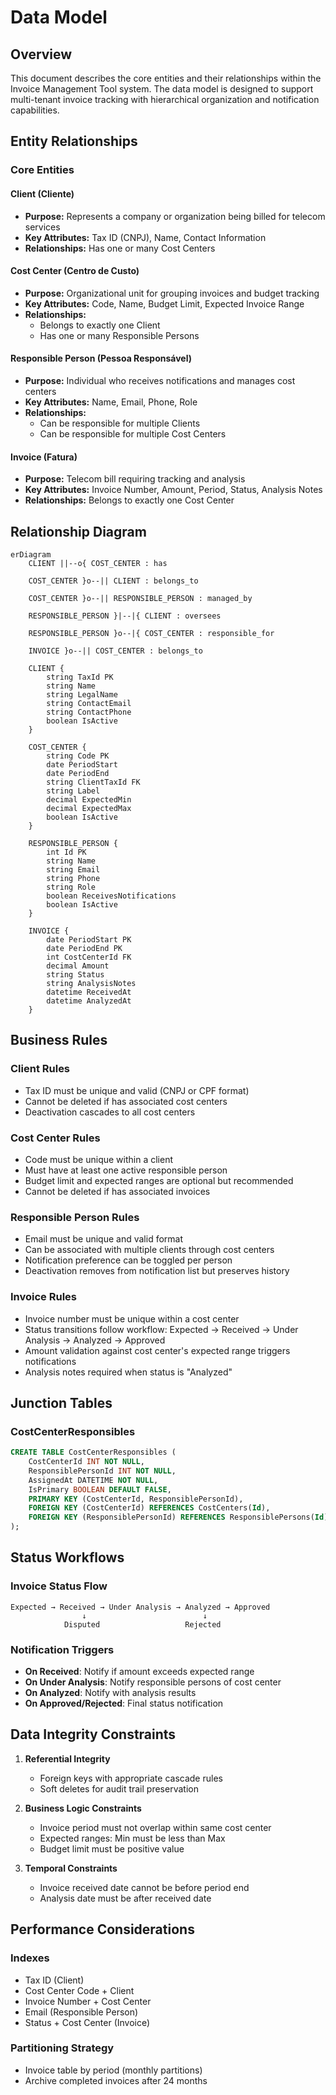 # Data Model

## Overview

This document describes the core entities and their relationships within the Invoice Management Tool system. The data model is designed to support multi-tenant invoice tracking with hierarchical organization and notification capabilities.

## Entity Relationships

### Core Entities

#### Client (Cliente)
- **Purpose:** Represents a company or organization being billed for telecom services
- **Key Attributes:** Tax ID (CNPJ), Name, Contact Information
- **Relationships:** Has one or many Cost Centers

#### Cost Center (Centro de Custo)
- **Purpose:** Organizational unit for grouping invoices and budget tracking
- **Key Attributes:** Code, Name, Budget Limit, Expected Invoice Range
- **Relationships:** 
  - Belongs to exactly one Client
  - Has one or many Responsible Persons

#### Responsible Person (Pessoa Responsável)
- **Purpose:** Individual who receives notifications and manages cost centers
- **Key Attributes:** Name, Email, Phone, Role
- **Relationships:**
  - Can be responsible for multiple Clients
  - Can be responsible for multiple Cost Centers

#### Invoice (Fatura)
- **Purpose:** Telecom bill requiring tracking and analysis
- **Key Attributes:** Invoice Number, Amount, Period, Status, Analysis Notes
- **Relationships:** Belongs to exactly one Cost Center

## Relationship Diagram

```mermaid
erDiagram
    CLIENT ||--o{ COST_CENTER : has

    COST_CENTER }o--|| CLIENT : belongs_to

    COST_CENTER }o--|| RESPONSIBLE_PERSON : managed_by

    RESPONSIBLE_PERSON }|--|{ CLIENT : oversees

    RESPONSIBLE_PERSON }o--|{ COST_CENTER : responsible_for
    
    INVOICE }o--|| COST_CENTER : belongs_to
    
    CLIENT {
        string TaxId PK
        string Name
        string LegalName
        string ContactEmail
        string ContactPhone
        boolean IsActive
    }
    
    COST_CENTER {
        string Code PK
        date PeriodStart
        date PeriodEnd
        string ClientTaxId FK
        string Label
        decimal ExpectedMin
        decimal ExpectedMax
        boolean IsActive
    }
    
    RESPONSIBLE_PERSON {
        int Id PK
        string Name
        string Email
        string Phone
        string Role
        boolean ReceivesNotifications
        boolean IsActive
    }
    
    INVOICE {
        date PeriodStart PK
        date PeriodEnd PK
        int CostCenterId FK
        decimal Amount
        string Status
        string AnalysisNotes
        datetime ReceivedAt
        datetime AnalyzedAt
    }
```

## Business Rules

### Client Rules
- Tax ID must be unique and valid (CNPJ or CPF format)
- Cannot be deleted if has associated cost centers
- Deactivation cascades to all cost centers

### Cost Center Rules
- Code must be unique within a client
- Must have at least one active responsible person
- Budget limit and expected ranges are optional but recommended
- Cannot be deleted if has associated invoices

### Responsible Person Rules
- Email must be unique and valid format
- Can be associated with multiple clients through cost centers
- Notification preference can be toggled per person
- Deactivation removes from notification list but preserves history

### Invoice Rules
- Invoice number must be unique within a cost center
- Status transitions follow workflow: Expected → Received → Under Analysis → Analyzed → Approved
- Amount validation against cost center's expected range triggers notifications
- Analysis notes required when status is "Analyzed"

## Junction Tables

### CostCenterResponsibles
```sql
CREATE TABLE CostCenterResponsibles (
    CostCenterId INT NOT NULL,
    ResponsiblePersonId INT NOT NULL,
    AssignedAt DATETIME NOT NULL,
    IsPrimary BOOLEAN DEFAULT FALSE,
    PRIMARY KEY (CostCenterId, ResponsiblePersonId),
    FOREIGN KEY (CostCenterId) REFERENCES CostCenters(Id),
    FOREIGN KEY (ResponsiblePersonId) REFERENCES ResponsiblePersons(Id)
);
```

## Status Workflows

### Invoice Status Flow
```
Expected → Received → Under Analysis → Analyzed → Approved
                ↓                          ↓
            Disputed                   Rejected
```

### Notification Triggers
- **On Received**: Notify if amount exceeds expected range
- **On Under Analysis**: Notify responsible persons of cost center
- **On Analyzed**: Notify with analysis results
- **On Approved/Rejected**: Final status notification

## Data Integrity Constraints

1. **Referential Integrity**
   - Foreign keys with appropriate cascade rules
   - Soft deletes for audit trail preservation

2. **Business Logic Constraints**
   - Invoice period must not overlap within same cost center
   - Expected ranges: Min must be less than Max
   - Budget limit must be positive value

3. **Temporal Constraints**
   - Invoice received date cannot be before period end
   - Analysis date must be after received date

## Performance Considerations

### Indexes
- Tax ID (Client)
- Cost Center Code + Client
- Invoice Number + Cost Center
- Email (Responsible Person)
- Status + Cost Center (Invoice)

### Partitioning Strategy
- Invoice table by period (monthly partitions)
- Archive completed invoices after 24 months